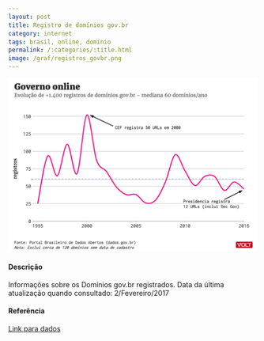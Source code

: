 ```yaml
---
layout: post
title: Registro de domínios gov.br
category: internet
tags: brasil, online, domínio
permalink: /:categories/:title.html
image: /graf/registros_govbr.png
---
```


![Domínios gov.br](/graf/registros_govbr.png)

#### Descrição
Informações sobre os Domínios gov.br registrados. Data da última atualização quando consultado:	2/Fevereiro/2017

#### Referência

[Link para dados](http://dados.gov.br/dataset/dominios-gov-br/resource/197a0106-c93b-42fc-bb4e-c3095baee1a0)
